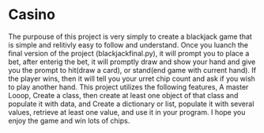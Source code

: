 # Casino

The purpouse of this project is very simply to create a blackjack game that is simple and relitivly easy to follow and understand. 
Once you luanch the final version of the project (blackjackfinal.py), it will prompt you to place a bet, after enterig the bet, it will promptly draw and show your hand and give you the prompt to hit(draw a card), or stand(end game with current hand).
If the player wins, then it will tell you your urret chip count and ask if you wish to play another hand.
This project utilizes the following features, A master Looop, Create a class, then create at least one object of that class and populate it with data, and Create a dictionary or list, populate it with several values, retrieve at least one value, and use it in your program.
I hope you enjoy the game and win lots of chips.
